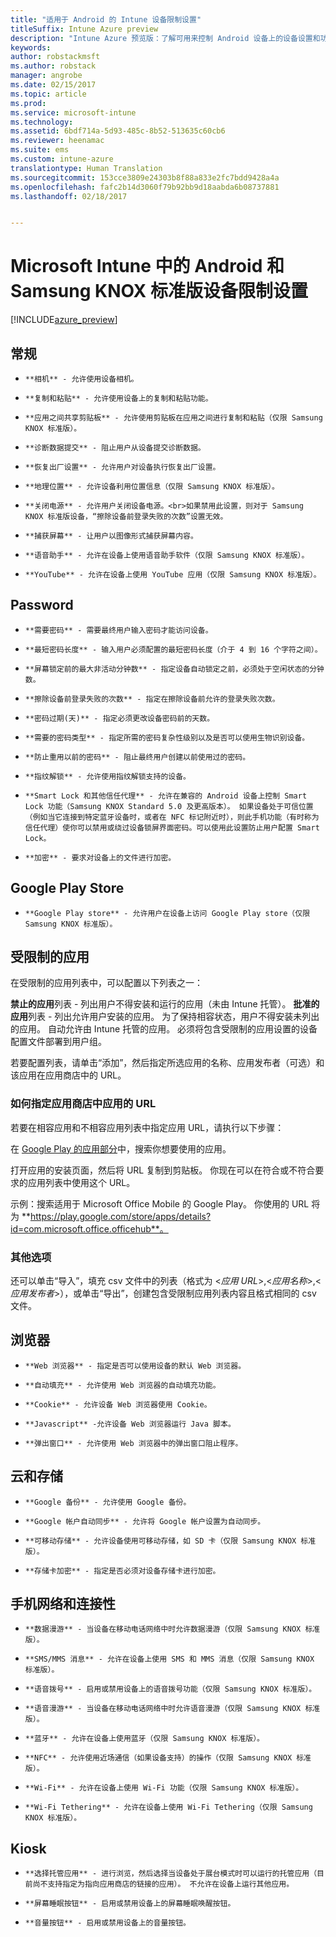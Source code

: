 ```yaml
---
title: "适用于 Android 的 Intune 设备限制设置"
titleSuffix: Intune Azure preview
description: "Intune Azure 预览版：了解可用来控制 Android 设备上的设备设置和功能的 Intune 设置。"
keywords: 
author: robstackmsft
ms.author: robstack
manager: angrobe
ms.date: 02/15/2017
ms.topic: article
ms.prod: 
ms.service: microsoft-intune
ms.technology: 
ms.assetid: 6bdf714a-5d93-485c-8b52-513635c60cb6
ms.reviewer: heenamac
ms.suite: ems
ms.custom: intune-azure
translationtype: Human Translation
ms.sourcegitcommit: 153cce3809e24303b8f88a833e2fc7bdd9428a4a
ms.openlocfilehash: fafc2b14d3060f79b92bb9d18aabda6b08737881
ms.lasthandoff: 02/18/2017


---
```


# <a name="android-and-samsung-knox-standard-device-restriction-settings-in-microsoft-intune"></a>Microsoft Intune 中的 Android 和 Samsung KNOX 标准版设备限制设置

[!INCLUDE[azure_preview](../includes/azure_preview.md)]

## <a name="general"></a>常规
-     **相机** - 允许使用设备相机。
-     **复制和粘贴** - 允许使用设备上的复制和粘贴功能。
-     **应用之间共享剪贴板** - 允许使用剪贴板在应用之间进行复制和粘贴（仅限 Samsung KNOX 标准版）。
-     **诊断数据提交** - 阻止用户从设备提交诊断数据。    
-     **恢复出厂设置** - 允许用户对设备执行恢复出厂设置。
-     **地理位置** - 允许设备利用位置信息（仅限 Samsung KNOX 标准版）。
-     **关闭电源** - 允许用户关闭设备电源。<br>如果禁用此设置，则对于 Samsung KNOX 标准版设备，“擦除设备前登录失败的次数”设置无效。
-     **捕获屏幕** - 让用户以图像形式捕获屏幕内容。
-     **语音助手** - 允许在设备上使用语音助手软件（仅限 Samsung KNOX 标准版）。
-     **YouTube** - 允许在设备上使用 YouTube 应用（仅限 Samsung KNOX 标准版）。

## <a name="password"></a>Password
-     **需要密码** - 需要最终用户输入密码才能访问设备。
-     **最短密码长度** - 输入用户必须配置的最短密码长度（介于 4 到 16 个字符之间）。
-     **屏幕锁定前的最大非活动分钟数** - 指定设备自动锁定之前，必须处于空闲状态的分钟数。
-     **擦除设备前登录失败的次数** - 指定在擦除设备前允许的登录失败次数。
-     **密码过期(天)** - 指定必须更改设备密码前的天数。
-     **需要的密码类型** - 指定所需的密码复杂性级别以及是否可以使用生物识别设备。
-     **防止重用以前的密码** - 阻止最终用户创建以前使用过的密码。
-     **指纹解锁** - 允许使用指纹解锁支持的设备。
-     **Smart Lock 和其他信任代理** - 允许在兼容的 Android 设备上控制 Smart Lock 功能（Samsung KNOX Standard 5.0 及更高版本）。 如果设备处于可信位置（例如当它连接到特定蓝牙设备时，或者在 NFC 标记附近时），则此手机功能（有时称为信任代理）使你可以禁用或绕过设备锁屏界面密码。可以使用此设置防止用户配置 Smart Lock。
-     **加密** - 要求对设备上的文件进行加密。

## <a name="google-play-store"></a>Google Play Store

-     **Google Play store** - 允许用户在设备上访问 Google Play store（仅限 Samsung KNOX 标准版）。

## <a name="restricted-apps"></a>受限制的应用

在受限制的应用列表中，可以配置以下列表之一：

**禁止的应用**列表 - 列出用户不得安装和运行的应用（未由 Intune 托管）。
**批准的应用**列表 - 列出允许用户安装的应用。 为了保持相容状态，用户不得安装未列出的应用。 自动允许由 Intune 托管的应用。
必须将包含受限制的应用设置的设备配置文件部署到用户组。

若要配置列表，请单击“添加”，然后指定所选应用的名称、应用发布者（可选）和该应用在应用商店中的 URL。

### <a name="how-to-specify-the-url-to-an-app-in-the-store"></a>如何指定应用商店中应用的 URL

若要在相容应用和不相容应用列表中指定应用 URL，请执行以下步骤：

在 [Google Play 的应用部分](https://play.google.com/store/apps)中，搜索你想要使用的应用。

打开应用的安装页面，然后将 URL 复制到剪贴板。 你现在可以在符合或不符合要求的应用列表中使用这个 URL。

示例：搜索适用于 Microsoft Office Mobile 的 Google Play。 你使用的 URL 将为 **https://play.google.com/store/apps/details?id=com.microsoft.office.officehub**。

### <a name="additional-options"></a>其他选项

还可以单击“导入”，填充 csv 文件中的列表（格式为 <*应用 URL*>,<*应用名称*>,<*应用发布者*>），或单击“导出”，创建包含受限制应用列表内容且格式相同的 csv 文件。        

## <a name="browser"></a>浏览器
-     **Web 浏览器** - 指定是否可以使用设备的默认 Web 浏览器。
-     **自动填充** - 允许使用 Web 浏览器的自动填充功能。
-     **Cookie** - 允许设备 Web 浏览器使用 Cookie。
-     **Javascript** -允许设备 Web 浏览器运行 Java 脚本。
-     **弹出窗口** - 允许使用 Web 浏览器中的弹出窗口阻止程序。

## <a name="cloud-and-storage"></a>云和存储
-     **Google 备份** - 允许使用 Google 备份。
-     **Google 帐户自动同步** - 允许将 Google 帐户设置为自动同步。
-     **可移动存储** - 允许设备使用可移动存储，如 SD 卡（仅限 Samsung KNOX 标准版）。
-     **存储卡加密** - 指定是否必须对设备存储卡进行加密。

## <a name="cellular-and-connectivity"></a>手机网络和连接性
-     **数据漫游** - 当设备在移动电话网络中时允许数据漫游（仅限 Samsung KNOX 标准版）。
-     **SMS/MMS 消息** - 允许在设备上使用 SMS 和 MMS 消息（仅限 Samsung KNOX 标准版）。
-     **语音拨号** - 启用或禁用设备上的语音拨号功能（仅限 Samsung KNOX 标准版）。
-     **语音漫游** - 当设备在移动电话网络中时允许语音漫游（仅限 Samsung KNOX 标准版）。
-     **蓝牙** - 允许在设备上使用蓝牙（仅限 Samsung KNOX 标准版）。
-     **NFC** - 允许使用近场通信（如果设备支持）的操作（仅限 Samsung KNOX 标准版）。
-     **Wi-Fi** - 允许在设备上使用 Wi-Fi 功能（仅限 Samsung KNOX 标准版）。
-     **Wi-Fi Tethering** - 允许在设备上使用 Wi-Fi Tethering（仅限 Samsung KNOX 标准版）。

## <a name="kiosk"></a>Kiosk
-     **选择托管应用** - 进行浏览，然后选择当设备处于展台模式时可以运行的托管应用（目前尚不支持指定为指向应用商店的链接的应用）。 不允许在设备上运行其他应用。
-     **屏幕睡眠按钮** - 启用或禁用设备上的屏幕睡眠唤醒按钮。
-     **音量按钮** - 启用或禁用设备上的音量按钮。

